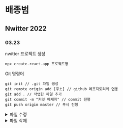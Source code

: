# 배종범
## Nwitter 2022
### 03.23
nwitter 프로젝트 생성
```
npx create-react-app 프로젝트명
```
Git 명령어
```
git init // .git 파일 생성
git remote origin add [주소] // github 레포지토리와 연동
git add . // 작업한 파일 추가
git commit -m "커밋 메세지" // commit 진행
git push origin master // 푸시 진행
```

<details>
<summary>파일 수정</summary>
- package.json
- index.js
-	App.js 
</details>

<details>
<summary>파일 삭제</summary>
App.css / App.test.js / index.css / logo.svg / reportWebVitals.js / setupTest.js 
</details>
	